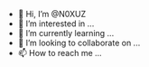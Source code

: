 - 👋 Hi, I’m @N0XUZ
- 👀 I’m interested in ...
- 🌱 I’m currently learning ...
- 💞️ I’m looking to collaborate on ...
- 📫 How to reach me ...

<!---
N0XUZ/N0XUZ is a ✨ special ✨ repository because its `README.md` (this file) appears on your GitHub profile.
You can click the Preview link to take a look at your changes.
--->
